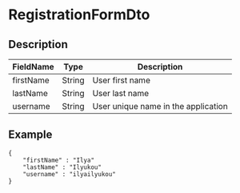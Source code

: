 # RegistrationFormDto

## Description
| FieldName | Type   | Description                         |
|-----------|--------|-------------------------------------|
| firstName | String | User first name                     |
| lastName  | String | User last name                      |
| username  | String | User unique name in the application |

## Example
```
{
    "firstName" : "Ilya"
    "lastName" : "Ilyukou"
    "username" : "ilyailyukou"
}
```